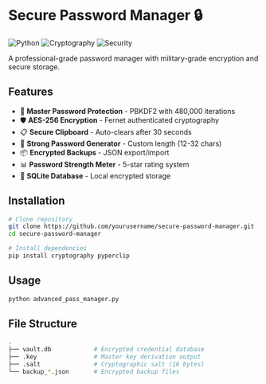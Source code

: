 # Secure Password Manager 🔒

![Python](https://img.shields.io/badge/Python-3.8+-blue.svg)
![Cryptography](https://img.shields.io/badge/Encryption-AES_256-yellow.svg)
![Security](https://img.shields.io/badge/Security-PBKDF2-red.svg)

A professional-grade password manager with military-grade encryption and secure storage.

## Features

- 🔐 **Master Password Protection** - PBKDF2 with 480,000 iterations
- 🛡️ **AES-256 Encryption** - Fernet authenticated cryptography
- 📋 **Secure Clipboard** - Auto-clears after 30 seconds
- 🔑 **Strong Password Generator** - Custom length (12-32 chars)
- 📦 **Encrypted Backups** - JSON export/import
- 📊 **Password Strength Meter** - 5-star rating system
- 💾 **SQLite Database** - Local encrypted storage

## Installation

```bash
# Clone repository
git clone https://github.com/yourusername/secure-password-manager.git
cd secure-password-manager

# Install dependencies
pip install cryptography pyperclip
```

## Usage
```bash
python advanced_pass_manager.py
```

## File Structure
```bash
.
├── vault.db            # Encrypted credential database
├── .key                # Master key derivation output
├── .salt               # Cryptographic salt (16 bytes)
└── backup_*.json       # Encrypted backup files
```
